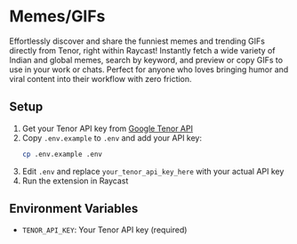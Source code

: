 # Memes/GIFs

Effortlessly discover and share the funniest memes and trending GIFs directly from Tenor, right within Raycast! Instantly fetch a wide variety of Indian and global memes, search by keyword, and preview or copy GIFs to use in your work or chats. Perfect for anyone who loves bringing humor and viral content into their workflow with zero friction.

## Setup

1. Get your Tenor API key from [Google Tenor API](https://developers.google.com/tenor/guides/quickstart)
2. Copy `.env.example` to `.env` and add your API key:
   ```bash
   cp .env.example .env
   ```
3. Edit `.env` and replace `your_tenor_api_key_here` with your actual API key
4. Run the extension in Raycast

## Environment Variables

- `TENOR_API_KEY`: Your Tenor API key (required)
